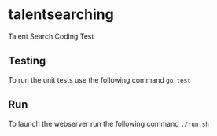 # talentsearching
Talent Search Coding Test

## Testing
To run the unit tests use the following command `go test` 

## Run
To launch the webserver run the following command `./run.sh`

